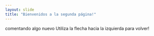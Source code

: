 ```yaml
---
layout: slide
title: "Bienvenidos a la segunda página!"
---
```

comentando algo nuevo
Utiliza la flecha hacia la izquierda para volver!
